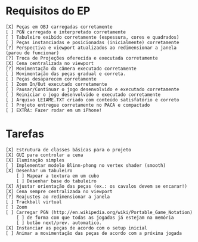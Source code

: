 # Requisitos do EP

    [X] Peças em OBJ carregadas corretamente
    [ ] PGN carregado e interpretado corretamente
    [ ] Tabuleiro exibido corretamente (espessura, cores e quadrados)
    [ ] Peças instanciadas e posicionadas (inicialmente) corretamente
    [?] Perspectiva e viewport atualizados ao redimensionar a janela (parou de funcionar)
    [?] Troca de Projeções oferecida e executada corretamente
    [X] Cena centralizada no viewport
    [?] Movimentação da câmera executado corretamente
    [ ] Movimentação das peças gradual e correta.
    [ ] Peças desaparecem corretamente
    [ ] Zoom In/Out executado corretamente
    [ ] Pausar/Continuar o jogo desenvolvido e executado corretamente
    [ ] Reiniciar o jogo desenvolvido e executado corretamente
    [ ] Arquivo LEIAME.TXT criado com conteúdo satisfatório e correto
    [ ] Projeto entregue corretamente no PACA e compactado
    [ ] EXTRA: Fazer rodar em um iPhone!

# Tarefas

    [X] Estrutura de classes básicas para o projeto
    [X] GUI para controlar a cena
    [X] Iluminação simples
    [ ] Implementar modelo Blinn-phong no vertex shader (smooth)
    [X] Desenhar um tabuleiro
        [ ] Mapear a textura em um cubo
        [ ] Desenhar base do tabuleiro
    [X] Ajustar orientação das peças (ex.: os cavalos devem se encarar!)
    [X] Cena sempre centralizada no viewport
    [?] Reajustes ao redimensionar a janela
    [ ] Trackball virtual
    [ ] Zoom
    [ ] Carregar PGN (http://en.wikipedia.org/wiki/Portable_Game_Notation)
        [ ] de forma com que todas as jogadas já estejam na memória
        [ ] botão next/prev. automatico.
    [X] Instanciar as peças de acordo com o setup inicial
    [ ] Animar a movimentação das peças de acordo com a próxima jogada
